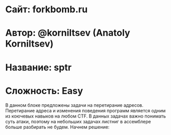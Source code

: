 # Сайт: forkbomb.ru 
# Автор: @korniltsev (Anatoly Korniltsev)
# Название: sptr
# Сложность: Easy

В данном блоке предложены задачи на перетирание адресов. Перетирание адреса и изменения поведения программ является одним из коючевых навыков на любом CTF. В данных задачах важно понимать суть атаки, поэтому на небольших задачах листниг в ассемблере больше разбирать не будем. Начнем решение: 
